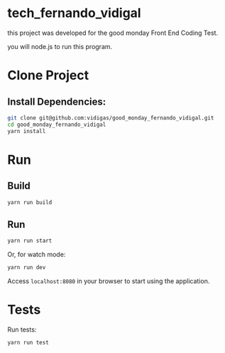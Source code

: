# tech_fernando_vidigal

this project was developed for the good monday Front End Coding Test.

you will node.js to run this program.

# Clone Project

## Install Dependencies:
```bash
git clone git@github.com:vidigas/good_monday_fernando_vidigal.git
cd good_monday_fernando_vidigal
yarn install
```

# Run 

## Build
```bash
yarn run build 
```

## Run
```bash
yarn run start
```

Or, for watch mode:
```bash
yarn run dev
```

Access `localhost:8080` in your browser to start using the application.


# Tests
Run tests:
```bash
yarn run test
```




